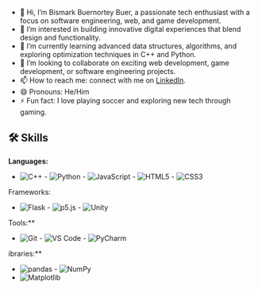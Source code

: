 - 👋 Hi, I’m Bismark Buernortey Buer, a passionate tech enthusiast with a focus on software engineering, web, and game development.
- 👀 I’m interested in building innovative digital experiences that blend design and functionality.
- 🌱 I’m currently learning advanced data structures, algorithms, and exploring optimization techniques in C++ and Python.
- 💞️ I’m looking to collaborate on exciting web development, game development, or software engineering projects.
- 📫 How to reach me: connect with me on [LinkedIn](https://www.linkedin.com/in/bbbuer3/).
- 😄 Pronouns: He/Him
- ⚡ Fun fact: I love playing soccer and exploring new tech through gaming.

<!---
Buernortey67/Buernortey67 is a ✨ special ✨ repository because its `README.md` (this file) appears on your GitHub profile.
You can click the Preview link to take a look at your changes.
--->
## 🛠️ Skills

**Languages:**  
- ![C++](https://img.shields.io/badge/-C++-00599C?style=flat&logo=c%2B%2B&logoColor=white)   - ![Python](https://img.shields.io/badge/-Python-3776AB?style=flat&logo=python&logoColor=white)   - ![JavaScript](https://img.shields.io/badge/-JavaScript-F7DF1E?style=flat&logo=javascript&logoColor=black)  - ![HTML5](https://img.shields.io/badge/-HTML5-E34F26?style=flat&logo=html5&logoColor=white)  - ![CSS3](https://img.shields.io/badge/-CSS3-1572B6?style=flat&logo=css3)


Frameworks:
- ![Flask](https://img.shields.io/badge/-Flask-000000?style=flat&logo=flask)  - ![p5.js](https://img.shields.io/badge/-p5.js-ED225D?style=flat&logo=p5dotjs)  - ![Unity](https://img.shields.io/badge/-Unity-000000?style=flat&logo=unity)


Tools:**  
- ![Git](https://img.shields.io/badge/-Git-F05032?style=flat&logo=git&logoColor=white)  - ![VS Code](https://img.shields.io/badge/-VS%20Code-007ACC?style=flat&logo=visual-studio-code&logoColor=white)  - ![PyCharm](https://img.shields.io/badge/-PyCharm-000000?style=flat&logo=pycharm)


ibraries:**  
- ![pandas](https://img.shields.io/badge/-pandas-150458?style=flat&logo=pandas)  - ![NumPy](https://img.shields.io/badge/-NumPy-013243?style=flat&logo=numpy)  
- ![Matplotlib](https://img.shields.io/badge/-Matplotlib-013243?style=flat&logo=matplotlib)


